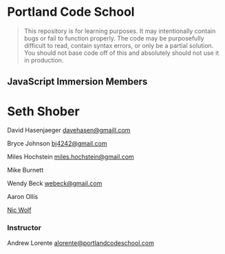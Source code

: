 # Portland Code School

> This repository is for learning purposes. It may intentionally contain bugs or
fail to function properly. The code may be purposefully difficult to read,
contain syntax errors, or only be a partial solution. You should not base code
off of this and absolutely should not use it in production.

## JavaScript Immersion Members

Seth Shober
=======
David Hasenjaeger
davehasen@gmaill.com

Bryce Johnson
bj4242@gmail.com  

Miles Hochstein
miles.hochstein@gmail.com

Mike Burnett

Wendy Beck
webeck@gmail.com

Aaron Ollis

[Nic Wolf](https://github.com/Nic-Wolf)

### Instructor

Andrew Lorente
alorente@portlandcodeschool.com

